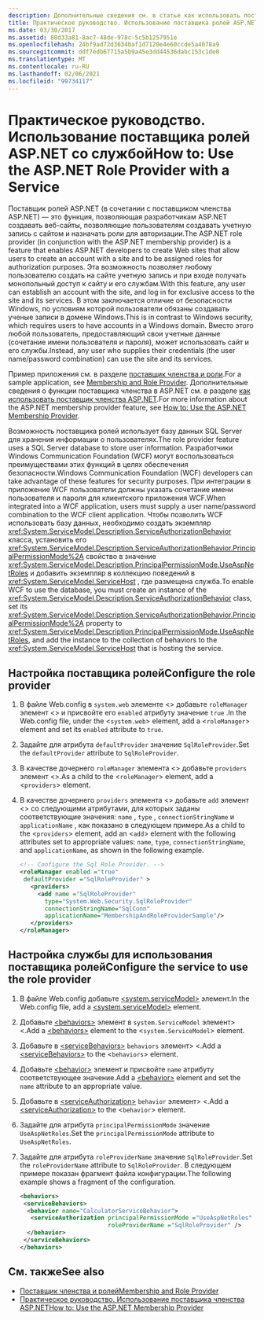 ```yaml
---
description: Дополнительные сведения см. в статье как использовать поставщик ролей ASP.NET со службой.
title: Практическое руководство. Использование поставщика ролей ASP.NET со службой
ms.date: 03/30/2017
ms.assetid: 88d33a81-8ac7-48de-978c-5c5b1257951e
ms.openlocfilehash: 24bf9ad72d3634baf1d7120e4e60ccde5a4078a9
ms.sourcegitcommit: ddf7edb67715a5b9a45e3dd44536dabc153c1de0
ms.translationtype: MT
ms.contentlocale: ru-RU
ms.lasthandoff: 02/06/2021
ms.locfileid: "99734117"
---
```

# <a name="how-to-use-the-aspnet-role-provider-with-a-service"></a><span data-ttu-id="cf018-103">Практическое руководство. Использование поставщика ролей ASP.NET со службой</span><span class="sxs-lookup"><span data-stu-id="cf018-103">How to: Use the ASP.NET Role Provider with a Service</span></span>

<span data-ttu-id="cf018-104">Поставщик ролей ASP.NET (в сочетании с поставщиком членства ASP.NET) — это функция, позволяющая разработчикам ASP.NET создавать веб-сайты, позволяющие пользователям создавать учетную запись с сайтом и назначать роли для авторизации.</span><span class="sxs-lookup"><span data-stu-id="cf018-104">The ASP.NET role provider (in conjunction with the ASP.NET membership provider) is a feature that enables ASP.NET developers to create Web sites that allow users to create an account with a site and to be assigned roles for authorization purposes.</span></span> <span data-ttu-id="cf018-105">Эта возможность позволяет любому пользователю создать на сайте учетную запись и при входе получать монопольный доступ к сайту и его службам.</span><span class="sxs-lookup"><span data-stu-id="cf018-105">With this feature, any user can establish an account with the site, and log in for exclusive access to the site and its services.</span></span> <span data-ttu-id="cf018-106">В этом заключается отличие от безопасности Windows, по условиям которой пользователи обязаны создавать ученые записи в домене Windows.</span><span class="sxs-lookup"><span data-stu-id="cf018-106">This is in contrast to Windows security, which requires users to have accounts in a Windows domain.</span></span> <span data-ttu-id="cf018-107">Вместо этого любой пользователь, предоставляющий свои учетные данные (сочетание имени пользователя и пароля), может использовать сайт и его службы.</span><span class="sxs-lookup"><span data-stu-id="cf018-107">Instead, any user who supplies their credentials (the user name/password combination) can use the site and its services.</span></span>  
  
<span data-ttu-id="cf018-108">Пример приложения см. в разделе [поставщик членства и роли](../samples/membership-and-role-provider.md).</span><span class="sxs-lookup"><span data-stu-id="cf018-108">For a sample application, see [Membership and Role Provider](../samples/membership-and-role-provider.md).</span></span> <span data-ttu-id="cf018-109">Дополнительные сведения о функции поставщика членства в ASP.NET см. в разделе [как использовать поставщик членства ASP.NET](how-to-use-the-aspnet-membership-provider.md).</span><span class="sxs-lookup"><span data-stu-id="cf018-109">For more information about the ASP.NET membership provider feature, see [How to: Use the ASP.NET Membership Provider](how-to-use-the-aspnet-membership-provider.md).</span></span>  
  
<span data-ttu-id="cf018-110">Возможность поставщика ролей использует базу данных SQL Server для хранения информации о пользователях.</span><span class="sxs-lookup"><span data-stu-id="cf018-110">The role provider feature uses a SQL Server database to store user information.</span></span> <span data-ttu-id="cf018-111">Разработчики Windows Communication Foundation (WCF) могут воспользоваться преимуществами этих функций в целях обеспечения безопасности.</span><span class="sxs-lookup"><span data-stu-id="cf018-111">Windows Communication Foundation (WCF) developers can take advantage of these features for security purposes.</span></span> <span data-ttu-id="cf018-112">При интеграции в приложение WCF пользователи должны указать сочетание имени пользователя и пароля для клиентского приложения WCF.</span><span class="sxs-lookup"><span data-stu-id="cf018-112">When integrated into a WCF application, users must supply a user name/password combination to the WCF client application.</span></span> <span data-ttu-id="cf018-113">Чтобы позволить WCF использовать базу данных, необходимо создать экземпляр <xref:System.ServiceModel.Description.ServiceAuthorizationBehavior> класса, установить его <xref:System.ServiceModel.Description.ServiceAuthorizationBehavior.PrincipalPermissionMode%2A> свойство в значение <xref:System.ServiceModel.Description.PrincipalPermissionMode.UseAspNetRoles> и добавить экземпляр в коллекцию поведений в <xref:System.ServiceModel.ServiceHost> , где размещена служба.</span><span class="sxs-lookup"><span data-stu-id="cf018-113">To enable WCF to use the database, you must create an instance of the <xref:System.ServiceModel.Description.ServiceAuthorizationBehavior> class, set its <xref:System.ServiceModel.Description.ServiceAuthorizationBehavior.PrincipalPermissionMode%2A> property to <xref:System.ServiceModel.Description.PrincipalPermissionMode.UseAspNetRoles>, and add the instance to the collection of behaviors to the <xref:System.ServiceModel.ServiceHost> that is hosting the service.</span></span>  
  
## <a name="configure-the-role-provider"></a><span data-ttu-id="cf018-114">Настройка поставщика ролей</span><span class="sxs-lookup"><span data-stu-id="cf018-114">Configure the role provider</span></span>  
  
1. <span data-ttu-id="cf018-115">В файле Web.config в `system.web` элементе <> добавьте `roleManager` элемент <> и присвойте его `enabled` атрибуту значение `true` .</span><span class="sxs-lookup"><span data-stu-id="cf018-115">In the Web.config file, under the <`system.web`> element, add a <`roleManager`> element and set its `enabled` attribute to `true`.</span></span>  
  
2. <span data-ttu-id="cf018-116">Задайте для атрибута `defaultProvider` значение `SqlRoleProvider`.</span><span class="sxs-lookup"><span data-stu-id="cf018-116">Set the `defaultProvider` attribute to `SqlRoleProvider`.</span></span>  
  
3. <span data-ttu-id="cf018-117">В качестве дочернего `roleManager` элемента <> добавьте `providers` элемент <>.</span><span class="sxs-lookup"><span data-stu-id="cf018-117">As a child to the <`roleManager`> element, add a <`providers`> element.</span></span>  
  
4. <span data-ttu-id="cf018-118">В качестве дочернего `providers` элемента <> добавьте `add` элемент <> со следующими атрибутами, для которых заданы соответствующие значения: `name` , `type` , `connectionStringName` и `applicationName` , как показано в следующем примере.</span><span class="sxs-lookup"><span data-stu-id="cf018-118">As a child to the <`providers`> element, add an <`add`> element with the following attributes set to appropriate values: `name`, `type`, `connectionStringName`, and `applicationName`, as shown in the following example.</span></span>  
  
    ```xml  
    <!-- Configure the Sql Role Provider. -->  
    <roleManager enabled ="true"
     defaultProvider ="SqlRoleProvider" >  
       <providers>  
         <add name ="SqlRoleProvider"
           type="System.Web.Security.SqlRoleProvider"
           connectionStringName="SqlConn"
           applicationName="MembershipAndRoleProviderSample"/>  
       </providers>  
    </roleManager>  
    ```  
  
## <a name="configure-the-service-to-use-the-role-provider"></a><span data-ttu-id="cf018-119">Настройка службы для использования поставщика ролей</span><span class="sxs-lookup"><span data-stu-id="cf018-119">Configure the service to use the role provider</span></span>  
  
1. <span data-ttu-id="cf018-120">В файле Web.config добавьте [\<system.serviceModel>](../../configure-apps/file-schema/wcf/system-servicemodel.md) элемент.</span><span class="sxs-lookup"><span data-stu-id="cf018-120">In the Web.config file, add a [\<system.serviceModel>](../../configure-apps/file-schema/wcf/system-servicemodel.md) element.</span></span>  
  
2. <span data-ttu-id="cf018-121">Добавьте [\<behaviors>](../../configure-apps/file-schema/wcf/behaviors.md) элемент в `system.ServiceModel` элемент> <.</span><span class="sxs-lookup"><span data-stu-id="cf018-121">Add a [\<behaviors>](../../configure-apps/file-schema/wcf/behaviors.md) element to the <`system.ServiceModel`> element.</span></span>  
  
3. <span data-ttu-id="cf018-122">Добавьте в [\<serviceBehaviors>](../../configure-apps/file-schema/wcf/servicebehaviors.md) `behaviors` элемент> <.</span><span class="sxs-lookup"><span data-stu-id="cf018-122">Add a [\<serviceBehaviors>](../../configure-apps/file-schema/wcf/servicebehaviors.md) to the <`behaviors`> element.</span></span>  
  
4. <span data-ttu-id="cf018-123">Добавьте [\<behavior>](../../configure-apps/file-schema/wcf/behavior-of-endpointbehaviors.md) элемент и присвойте `name` атрибуту соответствующее значение.</span><span class="sxs-lookup"><span data-stu-id="cf018-123">Add a [\<behavior>](../../configure-apps/file-schema/wcf/behavior-of-endpointbehaviors.md) element and set the `name` attribute to an appropriate value.</span></span>  
  
5. <span data-ttu-id="cf018-124">Добавьте в [\<serviceAuthorization>](../../configure-apps/file-schema/wcf/serviceauthorization-element.md) `behavior` элемент> <.</span><span class="sxs-lookup"><span data-stu-id="cf018-124">Add a [\<serviceAuthorization>](../../configure-apps/file-schema/wcf/serviceauthorization-element.md) to the <`behavior`> element.</span></span>  
  
6. <span data-ttu-id="cf018-125">Задайте для атрибута `principalPermissionMode` значение `UseAspNetRoles`.</span><span class="sxs-lookup"><span data-stu-id="cf018-125">Set the `principalPermissionMode` attribute to `UseAspNetRoles`.</span></span>  
  
7. <span data-ttu-id="cf018-126">Задайте для атрибута `roleProviderName` значение `SqlRoleProvider`.</span><span class="sxs-lookup"><span data-stu-id="cf018-126">Set the `roleProviderName` attribute to `SqlRoleProvider`.</span></span> <span data-ttu-id="cf018-127">В следующем примере показан фрагмент файла конфигурации.</span><span class="sxs-lookup"><span data-stu-id="cf018-127">The following example shows a fragment of the configuration.</span></span>  
  
    ```xml  
    <behaviors>  
     <serviceBehaviors>  
      <behavior name="CalculatorServiceBehavior">  
       <serviceAuthorization principalPermissionMode ="UseAspNetRoles"  
                             roleProviderName ="SqlRoleProvider" />  
      </behavior>  
     </serviceBehaviors>  
    </behaviors>  
    ```  
  
## <a name="see-also"></a><span data-ttu-id="cf018-128">См. также</span><span class="sxs-lookup"><span data-stu-id="cf018-128">See also</span></span>

- [<span data-ttu-id="cf018-129">Поставщик членства и ролей</span><span class="sxs-lookup"><span data-stu-id="cf018-129">Membership and Role Provider</span></span>](../samples/membership-and-role-provider.md)
- [<span data-ttu-id="cf018-130">Практическое руководство. Использование поставщика членства ASP.NET</span><span class="sxs-lookup"><span data-stu-id="cf018-130">How to: Use the ASP.NET Membership Provider</span></span>](how-to-use-the-aspnet-membership-provider.md)
